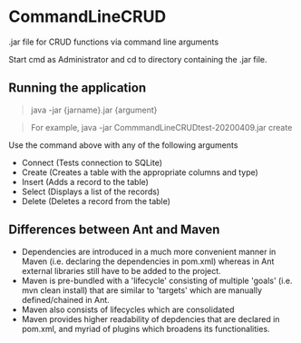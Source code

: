 # CommandLineCRUD
.jar file for CRUD functions via command line arguments

Start cmd as Administrator and cd to directory containing the .jar file. 

## Running the application

>java -jar {jarname}.jar {argument}

>For example, java -jar CommmandLineCRUDtest-20200409.jar create
 
 Use the command above with any of the following arguments

* Connect (Tests connection to SQLite)
* Create (Creates a table with the appropriate columns and type)
* Insert (Adds a record to the table)
* Select (Displays a list of the records)
* Delete (Deletes a record from the table)

## Differences between Ant and Maven

- Dependencies are introduced in a much more convenient manner in Maven (i.e. declaring the dependencies in pom.xml) whereas in Ant external libraries still have to be added to the project.
- Maven is pre-bundled with a 'lifecycle' consisting of multiple 'goals' (i.e. mvn clean install) that are similar to 'targets' which are manually defined/chained in Ant. 
- Maven also consists of lifecycles which are consolidated 
- Maven provides higher readability of depdencies that are declared in pom.xml, and myriad of plugins which broadens its functionalities.
